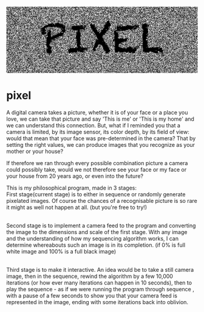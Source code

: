 <p align="center"><img src="https://github.com/alfanhui/pixel/raw/master/logo.png?raw=true"/></p>

# pixel
A digital camera takes a picture, whether it is of your face or a place you love, we can take that picture and say 'This is me' or 'This is my home' and we can understand this connection. But, what if I reminded you that a camera is limited, by its image sensor, its color depth, by its field of view: would that mean that your face was pre-determined in the camera? That by setting the right values, we can produce images that you recognize as your mother or your house?<br>

If therefore we ran through every possible combination picture a camera could possibly take, would we not therefore see your face or my face or your house from 20 years ago, or even into the future?<br>

This is my philosophical program, made in 3 stages:<br>
First stage(current stage) is to either in sequence or randomly generate pixelated images. Of course the chances of a recognisable picture is so rare it might as well not happen at all. (but you're free to try!)<br><br>

Second stage is to implement a camera feed to the program and converting the image to the dimensions and scale of the first stage. With any image and the understanding of how my sequencing algorithm works, I can determine whereabouts such an image is in its completion. (if 0% is full white image and 100% is a full black image)<br><br>

Third stage is to make it interactive. An idea would be to take a still camera image, then in the sequence, rewind the algorithm by a few 10,000 iterations (or how ever many iterations can happen in 10 seconds), then to play the sequence - as if we were running the program through sequence , with a pause of a few seconds to show you that your camera feed is represented in the image, ending with some iterations back into oblivion.<br><br>
